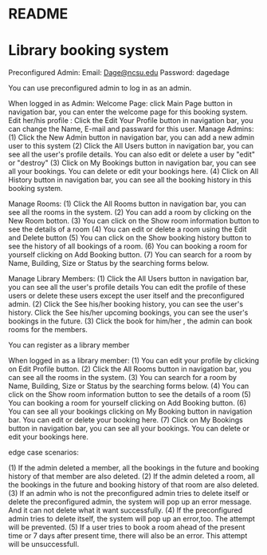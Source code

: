 # README 
# Library booking system

Preconfigured Admin:
Email:   Dage@ncsu.edu
Password: dagedage

You can use preconfigured admin to log in as an admin. 



When logged in as Admin:
Welcome Page: click Main Page button in navigation bar, you can enter the welcome page for this booking system.
Edit her/his profile : Click the Edit Your Profile button in navigation bar, you can change the Name, E-mail and passward for this user.
Manage Admins:  (1) Click the New Admin button in navigation bar, you can add a new admin user to this system
                (2) Click the All Users button in navigation bar, you can see all the user's profile details. You can also edit or delete a user by "edit" or "destroy"
			    (3) Click on My Bookings button in navigation bar, you can see all your bookings. You can delete or edit your bookings here.
				(4) Click on All History button in navigation bar, you can see all the booking history in this booking system.
				
				
Manage Rooms: (1) Click the All Rooms button in navigation bar, you can see all the rooms in the system.
              (2) You can add a room by clicking on the New Room botton.
			  (3) You can click on the Show room information button to see the details of a room
			  (4) You can edit or delete a room using the Edit and Delete button
			  (5) You can click on the Show booking history button to see the history of all bookings of a room.
			  (6) You can booking a room for yourself clicking on Add Booking button.
			  (7) You can search for a room by Name, Building, Size or Status by the searching forms below.
			  

			  
Manage Library Members:  (1) Click the All Users button in navigation bar, you can see all the user's profile details
                             You can edit the profile of these users or delete these users except the user itself and the preconfigured admin.
                         (2) Click the See his/her booking history, you can see the user's history.
						     Click the See his/her upcoming bookings, you can see the user's bookings in the future.
						 (3) Click the book for him/her , the admin can book rooms for the members.
						 
						 

You can register as a library member 

When logged in as a library member: (1) You can edit your profile by clicking on Edit Profile button.
                                    (2) Click the All Rooms button in navigation bar, you can see all the rooms in the system.
                                    (3) You can search for a room by Name, Building, Size or Status by the searching forms below.
                                    (4) You can click on the Show room information button to see the details of a room
									(5) You can booking a room for yourself clicking on Add Booking button.
									(6) You can see all your bookings clicking on My Booking button in navigation bar. You can edit or delete your booking here.
									(7) Click on My Bookings button in navigation bar, you can see all your bookings. You can delete or edit your bookings here.
									
									
edge case scenarios:

(1)  If the admin deleted a member, all the bookings in the future and booking history of that member are also deleted.
(2)  If the admin deleted a room, all the bookings in the future and booking history of that room are also deleted.
(3)  If an admin who is not the preconfigured admin tries to delete itself or delete the preconfigured admin, the system will pop up an error message. And it can not delete what it want successfully.
(4)  If the preconfigured admin tries to delete itself, the system will pop up an error,too. The attempt will be prevented.
(5)  If a user tries to book a room ahead of the present time or 7 days after present time, there will also be an error. This attempt will be unsuccessfull.